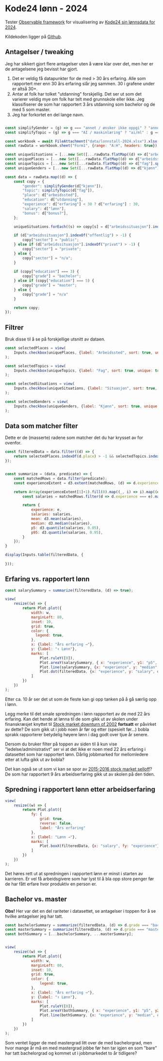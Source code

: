 Kode24 lønn - 2024
==================

Tester [Observable framework](https://observablehq.com/framework/) for visualisering 
av [Kode24 sin lønnsdata for 2024](https://www.kode24.no/artikkel/her-er-lonnstallene-for-norske-utviklere-2024/81507953).

Kildekoden ligger på [Github](https://github.com/kimble/kode24-lonnsdata).


## Antagelser / tweaking

Jeg har sikkert gjort flere antagelser uten å være klar over det, men her er de antagelsene jeg bevisst har gjort.

1. Det er veldig få datapunkter for de med > 30 års erfaring. Alle som rapportert mer enn 30 års erfaring slår jeg sammen. 30 i grafene under er altså 30+.
2. Antar at folk har tolket "utdanning" forskjellig. Det ser ut som det varierer veldig mye om folk har telt med grunnskole eller ikke. Jeg klassifiserer de som har rapportert 3 års utdanning som bachelor og de med 5 som master.
3. Jeg har forkortet en del lange navn.

```js

const simplifyGender = (g) => g === "annet / ønsker ikke oppgi" ? "annet/ukjent" : g;
const simplifyTopic = (g) => g === "AI / maskinlæring" ? "ai/ml" : g === "embedded / IOT / maskinvare" ? "IOT" : g;

const workbook = await FileAttachment("data/lonnstall-2024.xlsx").xlsx();
const rawData = workbook.sheet("Form1", {range: "A:H", headers: true});

const uniqueSituations = [...new Set([...rawData.flatMap((d) => d["arbeidssituasjon"].split(", "))])].map((s) => s === "frilans / selvstendig næringsdrivende" ? "frilans" : s).map(s => s === "offentlig/kommunal sektor" ? "offentlig" : s)
const uniquePlaces = [...new Set([...rawData.flatMap((d) => d["arbeidssted"].split(", "))])];
const uniqueTopics = [...new Set([...rawData.flatMap((d) => d["fag"].split(", "))])].map(simplifyTopic);
const uniqueGenders = [...new Set([...rawData.flatMap((d) => d["kjønn"].split(", "))])].map(simplifyGender);

const data = rawData.map((d) => {
    const copy = {
        "gender": simplifyGender(d["kjønn"]),
        "topic": simplifyTopic(d["fag"]),
        "place": d["arbeidssted"],
        "education": d["utdanning"],
        "experience": d["erfaring"] < 30 ? d["erfaring"] : 30,
        "salary": d["lønn"],
        "bonus": d["bonus?"],
    };

    uniqueSituations.forEach((s) => copy[s] = d["arbeidssituasjon"].indexOf(s) > -1 ? "Ja" : "Nei");

    if (d["arbeidssituasjon"].indexOf("offentlig") > -1) {
        copy["sector"] = "public";
    } else if (d["arbeidssituasjon"].indexOf("privat") > -1) {
        copy["sector"] = "private";
    } else {
        copy["sector"] = "n/a";
    }
    
    if (copy["education"] === 3) {
        copy["grade"] = "bachelor";
    } else if (copy["education"] === 5) {
        copy["grade"] = "master";
    } else {
        copy["grade"] = "n/a"
    }

    return copy;
});
```

## Filtrer
Bruk disse til å se på forskjellige utsnitt av dataen. 

```js
const selectedPlaces = view(
    Inputs.checkbox(uniquePlaces, {label: "Arbeidssted", sort: true, unique: true, value: uniquePlaces})
);
```

```js
const selectedTopics = view(
    Inputs.checkbox(uniqueTopics, {label: "Fag", sort: true, unique: true, value: uniqueTopics})
);
```

```js
const selectedSituations = view(
    Inputs.checkbox(uniqueSituations, {label: "Situasjon", sort: true, unique: true, value: uniqueSituations})
);
```

```js
const selectedGenders = view(
    Inputs.checkbox(uniqueGenders, {label: "Kjønn", sort: true, unique: true, value: uniqueGenders})
);
```

## Data som matcher filter
Dette er de (masserte) radene som matcher det du har krysset av for ovenfor.  

```js
const filteredData = data.filter((d) => {
    return selectedPlaces.indexOf(d.place) > -1 && selectedTopics.indexOf(d.topic) > -1 && selectedSituations.some((s) => d[s] === "Ja") && selectedGenders.indexOf(d.gender) > -1
});
```

```js

const summarize = (data, predicate) => {
    const matchedRows = data.filter(predicate);
    const experienceExtent = d3.extent(matchedRows, (d) => d.experience);

    return Array(experienceExtent[1]+1).fill(0).map((_, i) => i).map((e) => {
        const salaries = matchedRows.filter(d => d.experience === e).map(d => d.salary);

        return {
            experience: e,
            salaries: salaries,
            mean: d3.mean(salaries),
            median: d3.median(salaries),
            p5: d3.quantile(salaries, 0.05),
            p95: d3.quantile(salaries, 0.95),
        }
    });
} 

```

```js
display(Inputs.table(filteredData, {
    
}));
```



## Erfaring vs. rapportert lønn 


```js
const salarySummary = summarize(filteredData, (d) => true);

view(
    resize((w) => {
        return Plot.plot({
            width: w,
            marginLeft: 80,
            inset: 10,
            grid: true,
            color: {
              legend: true,
            },
            x: {label: "Års erfaring →"},
            y: {label: "↑ Lønn"},
            marks: [
                Plot.ruleY([0]),
                Plot.areaY(salarySummary, { x: "experience", y1: "p5", y2: "p95", fill: "lightgray", "curve": "natural" }),
                Plot.line(salarySummary, {x: "experience", y: "median", curve: "natural", strokeDasharray: "3", stroke: "gray", opacity: 0.3}),
                Plot.dot(filteredData, {x: "experience", y: "salary", opacity: 0.7})
            ]
        })
    })
);
```

Etter ca. 10 år ser det ut som de fleste kan gi opp tanken på å gå særlig opp i lønn.

Legg merke til det smale spredningen i lønn rapportert av de med 22 års erfaring. Kan det hende at lønna til de som gikk ut av
skolen under finanskræsjet knyttet til [Stock market downturn of 2002](https://en.wikipedia.org/wiki/Stock_market_downturn_of_2002) 
**fortsatt** er påvirket av dette? De som gikk ut i jobb noen år før og etter (spesielt før...) bobla sprakk rapporterer betydelig 
høyere lønn i dag godt over tjue år senere.

Dersom du bruker filter på toppen av siden til å kun vise "ledelse/administrativt" ser vi at det ikke
er noen med 22 års erfaring i datasettet som har rapportert lønn. Dårlig jobbmarked for mellomledere etter 
at lufta gikk ut av bobla?

Det kan også se ut som vi kan se spor av [2015-2016 stock market selloff](https://en.wikipedia.org/wiki/2015%E2%80%932016_stock_market_selloff)? 
De som har rapportert 9 års arbeidserfaring gikk ut av skolen på den tiden. 

## Spredning i rapportert lønn etter arbeidserfaring 

```js
view(
    resize((w) => {
        return Plot.plot({
            fy: {
                grid: true,
                reverse: false,
                label: "Års erfaring"
            },
            x: {label: "Lønn →"},
            marks: [
                Plot.boxX(filteredData, {x: "salary", fy: "experience"})
            ]
        })
    })
);
```

Det høres rett ut at spredningen i rapportert lønn er minst i starten av karrieren. Er vel få arbeidsgivere som har
lyst til å bla opp store penger før de har fått erfare hvor produktiv en person er.


## Bachelor vs. master

**Obs!** Her var det en del rariteter i datasettet, se antagelser i toppen for å se hvilke antagelser jeg har tatt. 

```js
const bachelorSummary = summarize(filteredData, (d) => d.grade === "bachelor").map((d) => ({...d, grade: "bachelor"}));
const masterSummary = summarize(filteredData, (d) => d.grade === "master").map((d) => ({...d, grade: "master"}));
const bothSummary = [...bachelorSummary, ...masterSummary];


view(
    resize((w) => {
        return Plot.plot({
            width: w,
            marginLeft: 80,
            inset: 10,
            grid: true,
            color: {
                legend: true,
            },
            x: {label: "Års erfaring →"},
            y: {label: "↑ Lønn"},
            marks: [
                Plot.ruleY([0]),
                Plot.areaY(bothSummary, { x: "experience", y1: "p5", y2: "p95", fill: "grade", "curve": "natural", opacity: 0.5 }),
                Plot.line(bothSummary, {x: "experience", y: "median", curve: "natural", strokeDasharray: "3", stroke: "grade"})
            ]
        })
    })
);
```

Som ventet ligger de med mastergrad litt over de med bachelorgrad, men hvor mange år må en med mastergrad jobbe før 
hen tar igjen en som "bare" har tatt bachelorgrad og kommet ut i jobbmarkedet to år tidligere?



```js

```